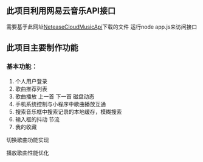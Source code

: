 ## 此项目利用网易云音乐API接口

需要基于此网址[NeteaseCloudMusicApi](https://neteasecloudmusicapi.js.org/#/?id=neteasecloudmusicapi)下载的文件 运行node app.js来访问接口

## 此项目主要制作功能

### 基本功能：

1. 个人用户登录
2. 歌曲推荐列表
3. 歌曲播放 上一首 下一首 磁盘动态
4. 手机系统控制与小程序中歌曲播放互通
5. 搜索音乐框中搜索记录的本地缓存，模糊搜索
6. 输入框的抖动 节流
7. 我的收藏



切换歌曲功能实现

播放歌曲性能优化